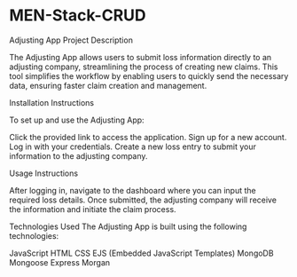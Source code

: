 # MEN-Stack-CRUD
Adjusting App
Project Description

The Adjusting App allows users to submit loss information directly to an adjusting company, streamlining the process of creating new claims. This tool simplifies the workflow by enabling users to quickly send the necessary data, ensuring faster claim creation and management.

Installation Instructions

To set up and use the Adjusting App:

Click the provided link to access the application.
Sign up for a new account.
Log in with your credentials.
Create a new loss entry to submit your information to the adjusting company.



Usage Instructions

After logging in, navigate to the dashboard where you can input the required loss details.
Once submitted, the adjusting company will receive the information and initiate the claim process.




Technologies Used
The Adjusting App is built using the following technologies:

JavaScript
HTML
CSS
EJS (Embedded JavaScript Templates)
MongoDB
Mongoose
Express
Morgan
